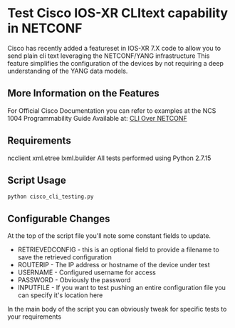 # Test Cisco IOS-XR CLItext capability in NETCONF
Cisco has recently added a featureset in IOS-XR 7.X code to allow you to send plain cli text leveraging the NETCONF/YANG infrastructure
This feature simplifies the configuration of the devices by not requiring a deep understanding of the YANG data models.
## More Information on the Features
For Official Cisco Documentation you can refer to examples at the NCS 1004 Programmability Guide Available at:
[CLI Over NETCONF](https://www.cisco.com/c/en/us/td/docs/optical/ncs1004/datamodels/guide/b_Datamodels_cg_ncs1004/b_Datamodels_cg_ncs1004_chapter_011.html#Cisco_Concept.dita_48fdc3a6-6a01-49b1-aae0-4cc11768dbac)
## Requirements
ncclient
xml.etree
lxml.builder
All tests performed using Python 2.7.15
## Script Usage
```
python cisco_cli_testing.py
```
## Configurable Changes
At the top of the script file you'll note some constant fields to update.
* RETRIEVEDCONFIG - this is an optional field to provide a filename to save the retrieved configuration
* ROUTERIP - The IP address or hostname of the device under test
* USERNAME - Configured username for access
* PASSWORD - Obviously the password
* INPUTFILE - If you want to test pushing an entire configuration file you can specify it's location here

In the main body of the script you can obviously tweak for specific tests to your requirements
